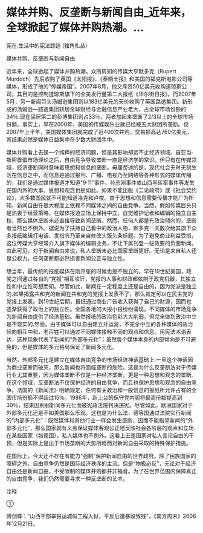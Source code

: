 # 媒体并购、反垄断与新闻自由_近年来，全球掀起了媒体并购热潮。...

宪在:生活中的宪法踪迹 (独角扎丛)

媒体并购、反垄断与新闻自由

近年来，全球掀起了媒体并购热潮。众所周知的传媒大亨默多克（Rupert Murdoch）先后收购了英国《太阳报》、《泰晤士报》和美国的福克斯电影公司等媒体，形成了他的“传媒帝国”。2007年8月，他又斥资50亿美元收购道琼斯公司，其目的是控制道琼斯旗下的全美发行量第二大报纸《华尔街日报》。而2007年5月，另一新闻巨头汤姆逊集团则以183亿美元的天价收购了英国路透集团。新形成的汤姆逊—路透集团跃居全球财经与金融信息产业老大，占全球市场份额的34％.现在屈居第二的彭博集团则占33％，两者加起来垄断了2/3以上的全球市场份额。事实上，早在2000年，美国的传媒娱乐业就已经被五大财团所垄断。仅2007年上半年，美国媒体集团就完成了近400次并购，交易额高达760亿美元，其结果必然是媒体日益集中在少数大财团手中。

媒体并购看上去是一个纯粹的经济问题，但是其影响却远不止经济领域。自亚当·斯密首倡市场理论之后，自由竞争导致垄断一直是经济学的常识。但只有在传媒领域，经济垄断同时意味着思想和信息的垄断。毋庸赘述的是，现代社会无时无刻生活在信息之中，而信息是通过报刊、广播、电视乃至网络等各种形式的媒体传播的，我们是通过媒体报道才知道“9·11”事件、孙志刚事件或山西黑砖窑事件等发生在国内外的大事。思想和观念也是如此。如果不能出版《二论政府》或《社会契约论》，大多数国民就不可能知道洛克和卢梭。由于思想和信息需要传播才能广为所知，新闻自由在很大程度上依赖不同媒体之间的自由竞争。当然，假如传媒巨头只是热衷于经营策略，在媒体报道立场上保持中立，自觉维护记者和编辑的独立自主权，那么媒体垄断未必直接导致新闻垄断。然而，任何人都是有政治倾向的，垄断者当然也不例外。据说为了扶持自己看中的政治人物，默多克一天数次给其旗下众多报纸编辑打电话、发指令乃至亲自修改头版头条标题。为了避免商业利益受损，这位传媒大亨经常介入旗下媒体的编辑业务，不让下属刊登一些政要的负面新闻。由此可见，对于新闻自由来说，私人垄断未必比国家垄断更好。无论是来自私人还是公权力，任何垄断都必然损害新闻公正与独立性。

想当年，最传统的报纸媒体在刚开张的时候也是不独立的。早在19世纪美国，政党之间通过各自的“党报”相互攻讦，党报的人事和财政都依附于政党机器，其独立性和中立性可想而知。尽管如此，新闻在一定程度上还是自由的，因为党派是独立的.如果揭露共和党的新闻在共和党的党报上发表不了，那么肯定可以在民主党的党报上发表。到19世纪后期，报纸通过商业广告收入获得了自己的财源，因而也逐渐获得了政治上的独立性。全国各地的大报小报纷纷涌现，不同媒体的市场竞争为新闻自由提供了经济基础。虽然报纸的政治色彩大大削弱，但完全做到政治中立是不现实的.然而，由于媒体可以自由建立并运营，不完全中立的各种媒体的政治倾向相互中和，老百姓可以通过不同媒体接触不同的观点和信息。用宪法术语表达，这种现象代表了新闻的“外部多元化”：虽然每个媒体本身的内部倾向是不可避免的，但是媒体的多元格局保证了新闻多元化。

当然，外部多元化是建立在媒体自由竞争的市场经济神话基础上.一旦这个神话因为商业垄断而破灭，那么新闻也将面临垄断的危险。这是为什么反垄断法对于传媒行业尤其重要，因为媒体垄断不仅是一种经济垄断，更是一种思想和观念的垄断.在这个领域，反垄断法不仅保护经济的自由竞争，而且也保护思想和观念的自由竞争。法国的《新闻法》明确规定，任何有关政治和一般信息的报纸所允许占有的全国市场份额不得超过15％。1986年，新上台的保守党内阁将最高份额提高到30％，结果因削弱新闻多元化而被宪政法院判决违宪。尽管如此，欧洲国家对于外部多元化还是不如美国那么乐观。这也是为什么法、德等国通过法院实行新闻的“内部多元化”：既然媒体和其他行业一样会发生垄断，因而不能指望新闻的“外部多元化”，那么国家就有义务保证媒体客观公正地反映社会各阶层的观点和立场.在某些国家（如德国），私人媒体也不例外。这看上去是国家对私人言论自由的干预，但是实际上是出于市场垄断的大势所趋而对新闻自由采取的特殊保护措施。

在国际上，今天还不存在有能力“强制”保护新闻自由的世界政府。除了民族国家的障碍之外，自由竞争仍然是国际经济秩序的主流。但是“物极必反”，无论对于经济自由还是新闻自由，不受限制的媒体并购都并非福音。为了在世界范围内保障真正的自由竞争，我们仍然需要寻求一种反垄断的艺术。

注释

①

傅剑锋：“山西干部举报运城假工程入狱，平反后遭暴殴致残”，《南方周末》2006年12月21日。